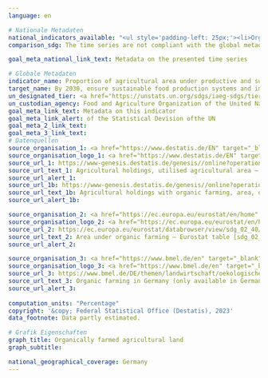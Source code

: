 ```yaml
---
language: en    

# Nationale Metadaten    
national_indicators_available: "<ul style='padding-left: 25px;'><li>Organically farmed agricultural land (data from the Federal Statistical Office)</li> <li> Organically farmed agricultural land (data from the Federal Ministry of Food and Agriculture)</li></ul>"    
comparison_sdg: The time series are not compliant with the global metadata, but provide additional information.    

goal_meta_national_link_text: Metadata on the presented time series    

# Globale Metadaten    
indicator_name: Proportion of agricultural area under productive and sustainable agriculture    
target_name: By 2030, ensure sustainable food production systems and implement resilient agricultural practices that increase productivity and production, that help maintain ecosystems, that strengthen capacity for adaptation to climate change, extreme weather, drought, flooding and other disasters and that progressively improve land and soil quality    
un_designated_tier: <a href="https://unstats.un.org/sdgs/iaeg-sdgs/tier-classification/" title="Click here for more information on the UN tier classification."  target="_blank" onclick="return confirm_alert(this);">Tier II</a>    
un_custodian_agency: Food and Agriculture Organization of the United Nations (FAO)    
goal_meta_link_text: Metadata on this indicator    
goal_meta_link_alert: of the Statistical Devision ofthe UN    
goal_meta_2_link_text:     
goal_meta_3_link_text:         
# Datenquellen
source_organisation_1: <a href="https://www.destatis.de/EN" target="_blank"> Federal Statistical Office (Destatis) </a>
source_organisation_logo_1: <a href="https://www.destatis.de/EN" target="_blank"><img src="https://g205sdgs.github.io/sdg-indicators/public/OrgImgEn/destatis.png" alt="Logo destatis" style="height:60px; width:148px"/></a>
source_url_1: https://www-genesis.destatis.de/genesis//online?operation=table&code=41271-0001&bypass=true&language=en
source_url_text_1: Agricultural holdings, utilised agricultural area – GENESIS online 41271-0001
source_url_alert_1: 
source_url_1b: https://www-genesis.destatis.de/genesis//online?operation=table&code=41141-0007&bypass=true&language=en
source_url_text_1b: Agricultural holdings with organic farming, area, organic area – GENESIS online 41141-0007
source_url_alert_1b: 

source_organisation_2: <a href="https://ec.europa.eu/eurostat/en/home" target="_blank" onclick="return confirm_alert('');"> Statistical office of the European Union (Eurostat) </a>
source_organisation_logo_2: <a href="https://ec.europa.eu/eurostat/en/home" target="_blank" onclick="return confirm_alert('');"><img src="https://g205sdgs.github.io/sdg-indicators/public/OrgImgEn/eurostat.png" alt="Logo eurostat" style="height:60px; width:148px"/></a>
source_url_2: https://ec.europa.eu/eurostat/databrowser/view/sdg_02_40/default/table?lang=en
source_url_text_2: Area under organic farming – Eurostat table [sdg_02_40]
source_url_alert_2: 

source_organisation_3: <a href="https://www.bmel.de/en" target="_blank" onclick="return confirm_alert('');"> Federal Ministry of Food and Agriculture </a>
source_organisation_logo_3: <a href="https://www.bmel.de/en" target="_blank" onclick="return confirm_alert('');"><img src="https://g205sdgs.github.io/sdg-indicators/public/OrgImgEn/bmel.png" alt="Logo bmel" style="height:60px; width:148px"/></a>
source_url_3: https://www.bmel.de/DE/themen/landwirtschaft/oekologischer-landbau/oekologischer-landbau-deutschland.html
source_url_text_3: Organic farming in Germany (only available in German)
source_url_alert_3: 
    
computation_units: "Percentage"    
copyright: '&copy; Federal Statistical Office (Destatis), 2023'    
data_footnote: Data partly estimated.    

# Grafik Eigenschaften    
graph_title: Organically farmed agricultural land
graph_subtitle:     

national_geographical_coverage: Germany    
---
```


<span></span>
